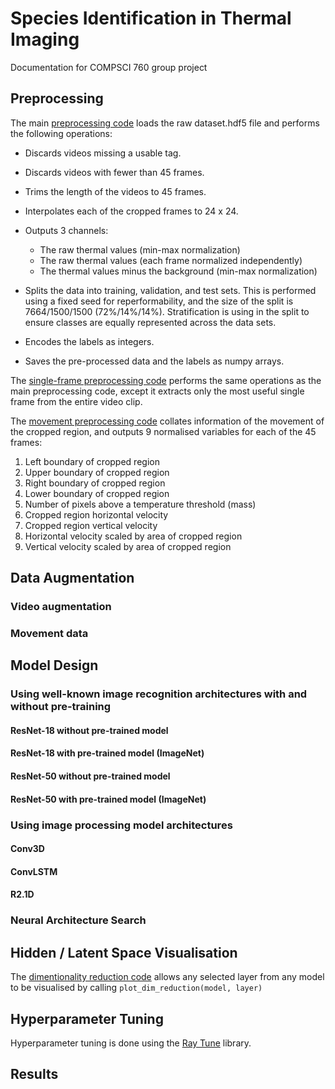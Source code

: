 # Species Identification in Thermal Imaging
Documentation for COMPSCI 760 group project

## 

## Preprocessing 

The main [preprocessing code](preprocess/preprocess.py) loads the raw dataset.hdf5 file and performs the following operations: 
  - Discards videos missing a usable tag.
  - Discards videos with fewer than 45 frames.
  - Trims the length of the videos to 45 frames.
  - Interpolates each of the cropped frames to 24 x 24.
  - Outputs 3 channels:

    - The raw thermal values (min-max normalization)
    - The raw thermal values (each frame normalized independently)
    - The thermal values minus the background (min-max normalization)

  - Splits the data into training, validation, and test sets. This is performed using a fixed seed for reperformability, and the size of the split is 7664/1500/1500 (72%/14%/14%). Stratification is using in the split to ensure classes are equally represented across the data sets. 
  - Encodes the labels as integers.
  - Saves the pre-processed data and the labels as numpy arrays.

The [single-frame preprocessing code](preprocess/preprocess-single-frame.py) performs the same operations as the main preprocessing code, except it extracts only the most useful single frame from the entire video clip. 

The [movement preprocessing code](preprocess/preprocess-movement.py) collates information of the movement of the cropped region, and outputs 9 normalised variables for each of the 45 frames:
  1) Left boundary of cropped region
  2) Upper boundary of cropped region
  3) Right boundary of cropped region
  4) Lower boundary of cropped region
  5) Number of pixels above a temperature threshold (mass)
  6) Cropped region horizontal velocity
  7) Cropped region vertical velocity
  8) Horizontal velocity scaled by area of cropped region
  9) Vertical velocity scaled by area of cropped region

## Data Augmentation

### Video augmentation 

### Movement data

## Model Design

### Using well-known image recognition architectures with and without pre-training

#### ResNet-18 without pre-trained model

#### ResNet-18 with pre-trained model (ImageNet)

#### ResNet-50 without pre-trained model

#### ResNet-50 with pre-trained model (ImageNet)

### Using image processing model architectures

#### Conv3D

#### ConvLSTM

#### R2.1D

### Neural Architecture Search

## Hidden / Latent Space Visualisation 

The [dimentionality reduction code](preprocess/dim_reduction.py) allows any selected layer from any model to be visualised by calling `plot_dim_reduction(model, layer)`

## Hyperparameter Tuning

Hyperparameter tuning is done using the [Ray Tune](https://docs.ray.io/en/latest/tune/index.html) library. 

## Results

